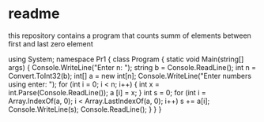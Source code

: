 # readme
this repository contains a program that counts summ of elements between first and last zero element

using System;
namespace Pr1
{
    class Program
    {
        static void Main(string[] args)
        {
            Console.WriteLine("Enter n: ");
            string b = Console.ReadLine();
            int n = Convert.ToInt32(b);
            int[] a = new int[n];
            Console.WriteLine("Enter numbers using enter: ");
            for (int i = 0; i < n; i++)
            {
                int x = int.Parse(Console.ReadLine());
                a [i] = x;
            }
            int s = 0;
            for (int i = Array.IndexOf(a, 0); i < Array.LastIndexOf(a, 0); i++)
                s += a[i];
            Console.WriteLine(s);
            Console.ReadLine();
        }
    }
}
